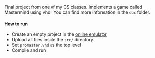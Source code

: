 Final project from one of my CS classes.
Implements a game called Mastermind using vhdl.
You can find more information in the ```doc``` folder.

#### How to run
- Create an empty project in the [online emulator](https://fpgaemu.sites.ufsc.br/files)
- Upload all files inside the ```src/``` directory
- Set ```promaster.vhd``` as the top level
- Compile and run
